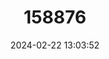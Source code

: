---
title: "158876"
category: "Perithemis lais"
draft: false
date: 2024-02-22 13:03:52
languages:
  English: ["Fine-banded Amberwing"]
---